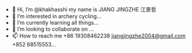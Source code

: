 - 👋 Hi, I’m @khakhasshi my name is JIANG JINGZHE 江景哲
- 👀 I’m interested in archery cycling...
- 🌱 I’m currently learning all things...
- 💞️ I’m looking to collaborate on ...
- 📫 How to reach me +86 19308462238 jiangjingzhe2004@gmail.com +852 68515553...

<!---
khakhasshi/khakhasshi is a ✨ special ✨ repository because its `README.md` (this file) appears on your GitHub profile.
You can click the Preview link to take a look at your changes.
--->
